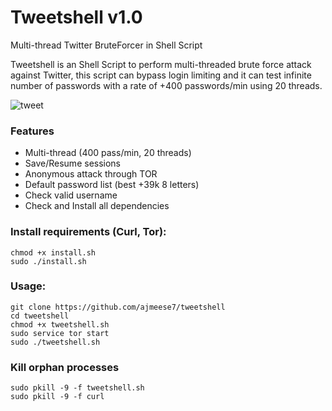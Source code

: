 # Tweetshell v1.0
Multi-thread Twitter BruteForcer in Shell Script

Tweetshell is an Shell Script to perform multi-threaded brute force attack against Twitter, this script can bypass login limiting and it can test infinite number of passwords with a rate of +400 passwords/min using 20 threads.

![tweet](https://user-images.githubusercontent.com/34893261/38052298-2abf6b28-32a7-11e8-83e6-de7c015b774e.png)

### Features
- Multi-thread (400 pass/min, 20 threads)
- Save/Resume sessions
- Anonymous attack through TOR
- Default password list (best +39k 8 letters)
- Check valid username
- Check and Install all dependencies

### Install requirements (Curl, Tor):

```shell
chmod +x install.sh
sudo ./install.sh
```

### Usage:

```shell
git clone https://github.com/ajmeese7/tweetshell
cd tweetshell
chmod +x tweetshell.sh
sudo service tor start
sudo ./tweetshell.sh
```

### Kill orphan processes

```shell
sudo pkill -9 -f tweetshell.sh
sudo pkill -9 -f curl
```
